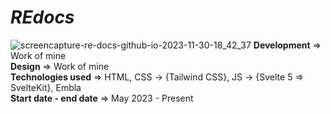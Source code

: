 # _REdocs_
![screencapture-re-docs-github-io-2023-11-30-18_42_37](https://github.com/Sina-Hosseini-GST/resident-evil-fa/assets/61265518/e195beae-f61c-43fe-a063-91794de01630)
**Development** => Work of mine  
**Design** => Work of mine  
**Technologies used** => HTML, CSS -> {Tailwind CSS}, JS -> {Svelte 5 => SvelteKit}, Embla  
**Start date - end date** => May 2023 - Present
